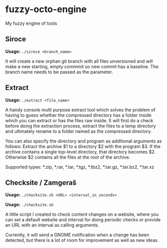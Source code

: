 # fuzzy-octo-engine
My fuzzy engine of tools

## Siroce
**Usage:** `./siroce <branch_name>`

It will create a new orphan git branch with all files unversioned and will make a new starting, empty commmit so new commit has a baseline. 
The branch name needs to be passed as the parameter.

## Extract
**Usage:** `./extract <file_name>` 

A handy console multi purpose extract tool which solves the problem of having to guess whether the compressed directory has a folder inside which you can extract 
or has the files raw inside.
It will first do a check before doing the extraction process, extract the files to a temp directory 
and ultimately rename to a folder named as the compressed directory.

You can also specify the directory and program as additional arguments as follows:
Extract the archive $1 to a directory $2 with the program $3. If the
archive contains a single top-level directory, that directory
becomes $2. Otherwise $2 contains all the files at the root of the
archive.

Supported types: *.zip, *.rar, *.tar, *.tgz, *.tbz2, *.tar.gz, *.tar.bz2, *.tar.xz

## Checksite / Zamgeraš

**Usage:** `./checksite.sh <URL> <interval_in_seconds>`

**Usage:** `./checksite.sh`

A little script I created to check content changes on a website, where you can set a default website and interval for doing periodic checks or provide an URL with an interval as calling arguments.
  
  Currently, it will send a GNOME notification when a change has been detected, but there is a lot of room for improvement as well as new ideas.
